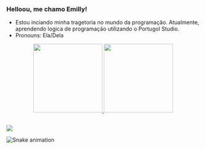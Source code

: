 ### Helloou, me chamo Emilly!

- Estou inciando minha tragetoria no mundo da programação. Atualmente, aprendendo logica de programação utilizando o Portugol Studio.
- Pronouns: Ela/Dela

<div align="center">
  <a href="https://github.com/emsnascimento">
  <img height="180em" src="https://github-readme-stats.vercel.app/api?username=emsnascimento&show_icons=true&theme=midnight-purple&include_all_commits=true&count_private=true"/>
  <img height="180em" src="https://github-readme-stats.vercel.app/api/top-langs/?username=emsnascimento&layout=compact&langs_count=7&theme=midnight-purple"/>
</div>

  ##
  
<div> 
  
  <a href = "mailto:emsnascimento@gmail.com"><img src="https://img.shields.io/badge/-Gmail-%23333?style=for-the-badge&logo=gmail&logoColor=white" target="_blank"></a>
  
  ![Snake animation](https://github.com/emsnascimento/emsnascimento/blob/output/github-contribution-grid-snake.svg)
</div>
